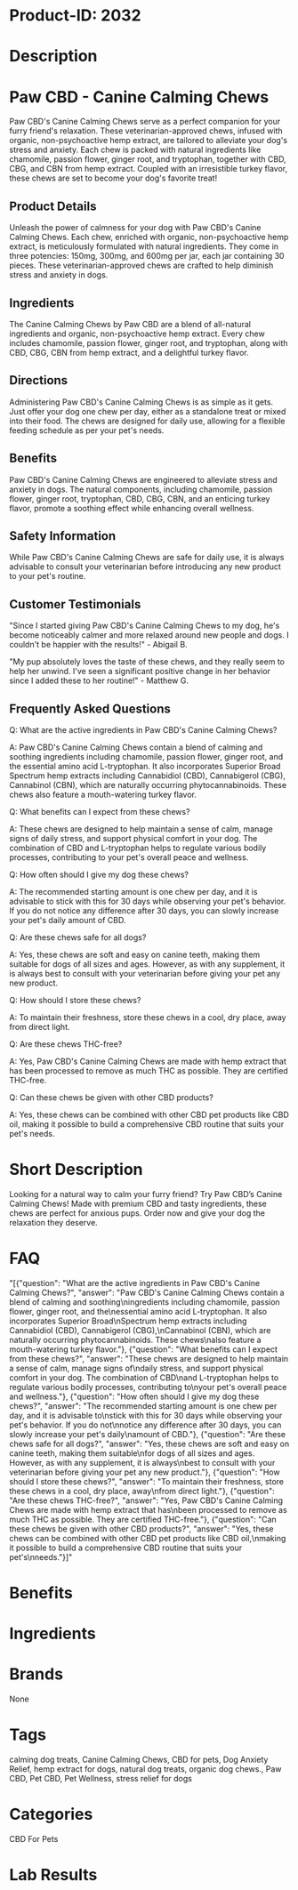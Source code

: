 # Product-ID: 2032

# Description

<h1>Paw CBD - Canine Calming Chews</h1>
<p>Paw CBD's Canine Calming Chews serve as a perfect companion for your furry friend's relaxation. These veterinarian-approved chews, infused with organic, non-psychoactive hemp extract, are tailored to alleviate your dog's stress and anxiety. Each chew is packed with natural ingredients like chamomile, passion flower, ginger root, and tryptophan, together with CBD, CBG, and CBN from hemp extract. Coupled with an irresistible turkey flavor, these chews are set to become your dog's favorite treat!</p>
<h2>Product Details</h2>
<p>Unleash the power of calmness for your dog with Paw CBD's Canine Calming Chews. Each chew, enriched with organic, non-psychoactive hemp extract, is meticulously formulated with natural ingredients. They come in three potencies: 150mg, 300mg, and 600mg per jar, each jar containing 30 pieces. These veterinarian-approved chews are crafted to help diminish stress and anxiety in dogs.</p>
<h2>Ingredients</h2>
<p>The Canine Calming Chews by Paw CBD are a blend of all-natural ingredients and organic, non-psychoactive hemp extract. Every chew includes chamomile, passion flower, ginger root, and tryptophan, along with CBD, CBG, CBN from hemp extract, and a delightful turkey flavor.</p>
<h2>Directions</h2>
<p>Administering Paw CBD's Canine Calming Chews is as simple as it gets. Just offer your dog one chew per day, either as a standalone treat or mixed into their food. The chews are designed for daily use, allowing for a flexible feeding schedule as per your pet's needs.</p>
<h2>Benefits</h2>
<p>Paw CBD's Canine Calming Chews are engineered to alleviate stress and anxiety in dogs. The natural components, including chamomile, passion flower, ginger root, tryptophan, CBD, CBG, CBN, and an enticing turkey flavor, promote a soothing effect while enhancing overall wellness.</p>
<h2>Safety Information</h2>
<p>While Paw CBD's Canine Calming Chews are safe for daily use, it is always advisable to consult your veterinarian before introducing any new product to your pet's routine.</p>
<h2>Customer Testimonials</h2>
<p>"Since I started giving Paw CBD's Canine Calming Chews to my dog, he's become noticeably calmer and more relaxed around new people and dogs. I couldn't be happier with the results!" - Abigail B.</p>
<p>"My pup absolutely loves the taste of these chews, and they really seem to help her unwind. I've seen a significant positive change in her behavior since I added these to her routine!" - Matthew G.</p>
<div class="flex flex-grow flex-col gap-3">
<div class="min-h-[20px] flex flex-col items-start gap-4 whitespace-pre-wrap break-words">
<div class="markdown prose w-full break-words dark:prose-invert dark">
<h2>Frequently Asked Questions</h2>
<p>Q: What are the active ingredients in Paw CBD's Canine Calming Chews?</p>
<p>A: Paw CBD's Canine Calming Chews contain a blend of calming and soothing ingredients including chamomile, passion flower, ginger root, and the essential amino acid L-tryptophan. It also incorporates Superior Broad Spectrum hemp extracts including Cannabidiol (CBD), Cannabigerol (CBG), Cannabinol (CBN), which are naturally occurring phytocannabinoids. These chews also feature a mouth-watering turkey flavor.</p>
<p>Q: What benefits can I expect from these chews?</p>
<p>A: These chews are designed to help maintain a sense of calm, manage signs of daily stress, and support physical comfort in your dog. The combination of CBD and L-tryptophan helps to regulate various bodily processes, contributing to your pet's overall peace and wellness.</p>
<p>Q: How often should I give my dog these chews?</p>
<p>A: The recommended starting amount is one chew per day, and it is advisable to stick with this for 30 days while observing your pet's behavior. If you do not notice any difference after 30 days, you can slowly increase your pet's daily amount of CBD.</p>
<p>Q: Are these chews safe for all dogs?</p>
<p>A: Yes, these chews are soft and easy on canine teeth, making them suitable for dogs of all sizes and ages. However, as with any supplement, it is always best to consult with your veterinarian before giving your pet any new product.</p>
<p>Q: How should I store these chews?</p>
<p>A: To maintain their freshness, store these chews in a cool, dry place, away from direct light.</p>
<p>Q: Are these chews THC-free?</p>
<p>A: Yes, Paw CBD's Canine Calming Chews are made with hemp extract that has been processed to remove as much THC as possible. They are certified THC-free.</p>
<p>Q: Can these chews be given with other CBD products?</p>
<p>A: Yes, these chews can be combined with other CBD pet products like CBD oil, making it possible to build a comprehensive CBD routine that suits your pet's needs.</p>
</div>
</div>
</div>


# Short Description

<p>Looking for a natural way to calm your furry friend? Try Paw CBD&#8217;s Canine Calming Chews! Made with premium CBD and tasty ingredients, these chews are perfect for anxious pups. Order now and give your dog the relaxation they deserve.</p>


# FAQ
"[{\"question\": \"What are the active ingredients in Paw CBD's Canine Calming Chews?\", \"answer\": \"Paw CBD's Canine Calming Chews contain a blend of calming and soothing\\ningredients including chamomile, passion flower, ginger root, and the\\nessential amino acid L-tryptophan. It also incorporates Superior Broad\\nSpectrum hemp extracts including Cannabidiol (CBD), Cannabigerol (CBG),\\nCannabinol (CBN), which are naturally occurring phytocannabinoids. These chews\\nalso feature a mouth-watering turkey flavor.\"}, {\"question\": \"What benefits can I expect from these chews?\", \"answer\": \"These chews are designed to help maintain a sense of calm, manage signs of\\ndaily stress, and support physical comfort in your dog. The combination of CBD\\nand L-tryptophan helps to regulate various bodily processes, contributing to\\nyour pet's overall peace and wellness.\"}, {\"question\": \"How often should I give my dog these chews?\", \"answer\": \"The recommended starting amount is one chew per day, and it is advisable to\\nstick with this for 30 days while observing your pet's behavior. If you do not\\nnotice any difference after 30 days, you can slowly increase your pet's daily\\namount of CBD.\"}, {\"question\": \"Are these chews safe for all dogs?\", \"answer\": \"Yes, these chews are soft and easy on canine teeth, making them suitable\\nfor dogs of all sizes and ages. However, as with any supplement, it is always\\nbest to consult with your veterinarian before giving your pet any new product.\"}, {\"question\": \"How should I store these chews?\", \"answer\": \"To maintain their freshness, store these chews in a cool, dry place, away\\nfrom direct light.\"}, {\"question\": \"Are these chews THC-free?\", \"answer\": \"Yes, Paw CBD's Canine Calming Chews are made with hemp extract that has\\nbeen processed to remove as much THC as possible. They are certified THC-free.\"}, {\"question\": \"Can these chews be given with other CBD products?\", \"answer\": \"Yes, these chews can be combined with other CBD pet products like CBD oil,\\nmaking it possible to build a comprehensive CBD routine that suits your pet's\\nneeds.\"}]"

# Benefits



# Ingredients



# Brands

None

# Tags

calming dog treats, Canine Calming Chews, CBD for pets, Dog Anxiety Relief, hemp extract for dogs, natural dog treats, organic dog chews., Paw CBD, Pet CBD, Pet Wellness, stress relief for dogs

# Categories

CBD For Pets

# Lab Results
